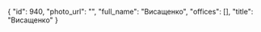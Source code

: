 {
    "id": 940,
    "photo_url": "",
    "full_name": "Висащенко",
    "offices": [],
    "title": "Висащенко"
}